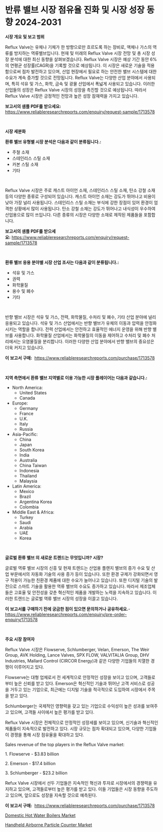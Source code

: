 <p><h1>반류 밸브 시장 점유율 진화 및 시장 성장 동향 2024-2031</h1></p><p><strong>시장 개요 및 보고 범위</strong></p>
<p><p>Reflux Valve는 유체나 기체가 한 방향으로만 흐르도록 하는 장비로, 액체나 가스의 역류를 방지하는 역류밸브입니다. 현재 및 미래의 Reflux Valve 시장 전망 및 총 시장 성장 분석에 대한 최신 동향을 살펴보겠습니다. Reflux Valve 시장은 예상 기간 동안 6%의 연평균 성장률(CAGR)을 기록할 것으로 예상됩니다. 이 시장은 새로운 기술을 적용함으로써 점차 발전하고 있으며, 산업 현장에서 필요로 하는 안전한 밸브 시스템에 대한 수요가 계속 증가할 것으로 전망됩니다. Reflux Valve는 다양한 산업 분야에서 사용되며, 특히 석유 및 가스, 화학, 금속 및 광물 산업에서 폭넓게 사용되고 있습니다. 이러한 산업들의 성장은 Reflux Valve 시장의 성장을 촉진할 것으로 예상됩니다. 따라서 Reflux Valve 시장은 긍정적인 전망과 높은 성장 잠재력을 가지고 있습니다.</p></p>
<p><strong>보고서의 샘플 PDF를 받으세요:</strong> <a href="https://www.reliableresearchreports.com/enquiry/request-sample/1713578">https://www.reliableresearchreports.com/enquiry/request-sample/1713578</a></p>
<p>&nbsp;</p>
<p><strong>시장 세분화</strong></p>
<p><strong>환류 밸브 유형별 시장 분석은 다음과 같이 분류됩니다.:</strong></p>
<p><ul><li>주철 소재</li><li>스테인리스 스틸 소재</li><li>카본 스틸 소재</li><li>기타</li></ul></p>
<p>&nbsp;</p>
<p><p>Reflux Valve 시장은 주로 캐스트 아이언 소재, 스테인리스 스틸 소재, 탄소 강철 소재 등의 다양한 종류로 구성되어 있습니다. 캐스트 아이언 소재는 강도가 뛰어나고 비용이 낮아 가장 널리 사용됩니다. 스테인리스 스틸 소재는 부식에 강한 장점이 있어 환경이 엄격한 상황에서 많이 사용됩니다. 탄소 강철 소재는 강도가 뛰어나고 내식성이 우수하여 산업용으로 많이 쓰입니다. 다른 종류의 시장은 다양한 소재로 제작된 제품들을 포함합니다.</p></p>
<p><strong>보고서의 샘플 PDF를 받으세요:</strong>&nbsp;<a href="https://www.reliableresearchreports.com/enquiry/request-sample/1713578">https://www.reliableresearchreports.com/enquiry/request-sample/1713578</a></p>
<p>&nbsp;</p>
<p><strong> 환류 밸브 응용 분야별 시장 산업 조사는 다음과 같이 분류됩니다.:</strong></p>
<p><ul><li>석유 및 가스</li><li>권력</li><li>화학물질</li><li>용수 및 폐수</li><li>기타</li></ul></p>
<p>&nbsp;</p>
<p><p>반향 밸브 시장은 석유 및 가스, 전력, 화학물질, 수처리 및 폐수, 기타 산업 분야에 널리 응용되고 있습니다. 석유 및 가스 산업에서는 반향 밸브가 유체의 이동과 압력을 안정화시키는 역할을 합니다. 전력 산업에서는 안전하고 효율적인 에너지 운영을 위해 반향 밸브를 사용합니다. 화학물질 산업에서는 화학물질의 이동을 제어하고 수처리 및 폐수 처리에서는 오염물질을 분리합니다. 이러한 다양한 산업 분야에서 반향 밸브의 중요성은 더욱 커지고 있습니다.</p></p>
<p><strong>이 보고서 구매:</strong>&nbsp; <a href="https://www.reliableresearchreports.com/purchase/1713578">https://www.reliableresearchreports.com/purchase/1713578</a></p>
<p>&nbsp;</p>
<p><strong>지역 측면에서 환류 밸브 지역별로 이용 가능한 시장 플레이어는 다음과 같습니다.:</strong></p>
<p><ul>
    <li>
        North America:
        <ul>
            <li>United States</li>
            <li>Canada</li>
        </ul>
    </li>
    <li>
        Europe:
        <ul>
            <li>Germany</li>
            <li>France</li>
            <li>U.K.</li>
            <li>Italy</li>
            <li>Russia</li>
        </ul>
    </li>
    <li>
        Asia-Pacific:
        <ul>
            <li>China</li>
            <li>Japan</li>
            <li>South Korea</li>
            <li>India</li>
            <li>Australia</li>
            <li>China Taiwan</li>
            <li>Indonesia</li>
            <li>Thailand</li>
            <li>Malaysia</li>
        </ul>
    </li>
    <li>
        Latin America:
        <ul>
            <li>Mexico</li>
            <li>Brazil</li>
            <li>Argentina Korea</li>
            <li>Colombia</li>
        </ul>
    </li>
    <li>
        Middle East & Africa:
        <ul>
            <li>Turkey</li>
            <li>Saudi</li>
            <li>Arabia</li>
            <li>UAE</li>
            <li>Korea</li>
        </ul>
    </li>
    </ul></p>
<p>&nbsp;</p>
<p><strong>글로벌 환류 밸브 의 새로운 트렌드는 무엇입니까? 시장?</strong></p>
<p><p>글로벌 역류 밸브 시장의 신흥 및 현재 트렌드는 산업용 플랜지 밸브의 증가 수요 및 산업 부문에서의 자동화 기술의 사용 증가 등이 있습니다. 또한 환경 규제가 강화되면서 영구 적용이 가능한 친환경 제품에 대한 수요가 늘어나고 있습니다. 또한 디지털 기술의 발전으로 스마트 기술을 활용한 역류 밸브의 수요도 증가하고 있습니다. 따라서 제조업체들은 고효율 및 안전성을 갖춘 혁신적인 제품을 개발하는 노력을 지속하고 있습니다. 이러한 트렌드는 글로벌 역류 밸브 시장의 성장을 이끌고 있습니다.</p></p>
<p><strong>이 보고서를 구매하기 전에 궁금한 점이 있으면 문의하거나 공유하세요.</strong>- <a href="https://www.reliableresearchreports.com/enquiry/pre-order-enquiry/1713578">https://www.reliableresearchreports.com/enquiry/pre-order-enquiry/1713578</a></p>
<p>&nbsp;</p>
<p><strong>주요 시장 참여자</strong></p>
<p><p>Reflux Valve 시장은 Flowserve, Schlumberger, Velan, Emerson, The Weir Group, AVK Holding, Lance Valves, SPX FLOW, VALVITALIA Group, DHV Industries, Mallard Control (CIRCOR Energy)과 같은 다양한 기업들의 치열한 경쟁이 이루어지고 있다.</p><p>Flowserve는 대형 업체로서 전 세계적으로 안정적인 성장을 보이고 있으며, 고객들로부터 높은 신뢰를 받고 있다. Emerson은 혁신적인 기술과 뛰어난 고객 서비스로 성공을 거두고 있는 기업으로, 최근에는 디지털 기술을 적극적으로 도입하여 시장에서 주목을 받고 있다.</p><p>Schlumberger는 국제적인 영향력을 갖고 있는 기업으로 수익성이 높은 성과를 보여주고 있으며, 고객들 사이에서 높은 평가를 받고 있다.</p><p>Reflux Valve 시장은 전체적으로 안정적인 성장세를 보이고 있으며, 신기술과 혁신적인 제품들이 지속적으로 발전하고 있다. 시장 규모는 점차 확대되고 있으며, 다양한 기업들이 경쟁을 통해 시장 점유율을 확대하고 있다.</p><p>Sales revenue of the top players in the Reflux Valve market:</p><p>1. Flowserve - $3.83 billion</p><p>2. Emerson - $17.4 billion</p><p>3. Schlumberger - $23.2 billion</p><p>Refux Valve 시장에서 선두 기업들은 지속적인 혁신과 투자로 시장에서의 경쟁력을 유지하고 있으며, 고객들로부터 높은 평가를 받고 있다. 이들 기업들은 시장 동향을 주도하고 있으며, 앞으로도 성장을 지속할 것으로 예측된다.</p></p>
<p><strong>이 보고서 구매:</strong>&nbsp;&nbsp;<a href="https://www.reliableresearchreports.com/purchase/1713578">https://www.reliableresearchreports.com/purchase/1713578</a></p>
<p><p><a href="https://view.publitas.com/reportprime-1/domestic-hot-water-boilers-market-research-report-forecasted-for-period-from-2024-2031-by-market-type-market-application-and-region/">Domestic Hot Water Boilers Market</a></p><p><a href="https://view.publitas.com/reportprime-1/handheld-airborne-particle-counter-market-size-market-trends-and-growth-outlook-forecasted-for-period-from-2024-to-2031/">Handheld Airborne Particle Counter Market</a></p></p>
